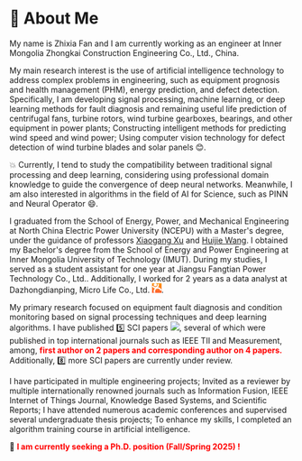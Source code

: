# 👏 About Me

My name is Zhixia Fan and I am currently working as an engineer at Inner Mongolia Zhongkai Construction Engineering Co., Ltd., China.

My main research interest is the use of artificial intelligence technology to address complex problems in engineering, such as equipment prognosis and health management (PHM), energy prediction, and defect detection. Specifically, I am developing signal processing, machine learning, or deep learning methods for fault diagnosis and remaining useful life prediction of centrifugal fans, turbine rotors, wind turbine gearboxes, bearings, and other equipment in power plants; Constructing intelligent methods for predicting wind speed and wind power; Using computer vision technology for defect detection of wind turbine blades and solar panels 😊.

💥 Currently, I tend to study the compatibility between traditional signal processing and deep learning, considering using professional domain knowledge to guide the convergence of deep neural networks. Meanwhile, I am also interested in algorithms in the field of AI for Science, such as PINN and Neural Operator 😄.

I graduated from the School of Energy, Power, and Mechanical Engineering at North China Electric Power University (NCEPU) with a Master's degree, under the guidance of professors [Xiaogang Xu]() and [Huijie Wang](). I obtained my Bachelor's degree from the School of Energy and Power Engineering at Inner Mongolia University of Technology (IMUT). During my studies, I served as a student assistant for one year at Jiangsu Fangtian Power Technology Co., Ltd.. Additionally, I worked for 2 years as a data analyst at Dazhongdianping, Micro Life Co., Ltd. <img src='./images/dzdp.png' style='width: 1.2em;'>.

My primary research focused on equipment fault diagnosis and condition monitoring based on signal processing techniques and deep learning algorithms. I have published 5️⃣ SCI papers <a href='https://scholar.google.com/citations?user=gV5h0jMAAAAJ'><img src="https://img.shields.io/endpoint?logo=Google%20Scholar&url=https%3A%2F%2Fcdn.jsdelivr.net%2Fgh%2FZhixiaFan%2FZhixiaFan.github.io@google-scholar-stats%2Fgs_data_shieldsio.json&labelColor=f6f6f6&color=9cf&style=flat&label=citations"></a>, several of which were published in top international journals such as IEEE TII and Measurement, among, <span style="color:red;">**first author on 2 papers and corresponding author on 4 papers.**</span> Additionally, 8️⃣ more SCI papers are currently under review.

I have participated in multiple engineering projects; Invited as a reviewer by multiple internationally renowned journals such as Information Fusion, IEEE Internet of Things Journal, Knowledge Based Systems, and Scientific Reports; I have attended numerous academic conferences and supervised several undergraduate thesis projects; To enhance my skills, I completed an algorithm training course in artificial intelligence.

📢 <span style="color:red;"> **I am currently seeking a Ph.D. position (Fall/Spring 2025) !** </span>